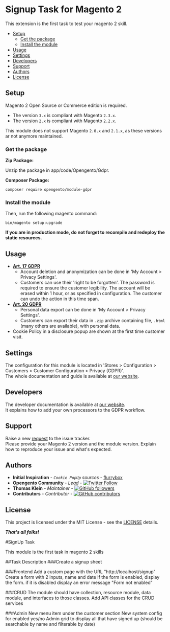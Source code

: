 # Signup Task for Magento 2

This extension is the first task to test your magento 2 skill.

 - [Setup](#setup)
   - [Get the package](#get-the-package)
   - [Install the module](#install-the-module)
 - [Usage](#usage)
 - [Settings](#settings)
 - [Developers](#developers)
 - [Support](#support)
 - [Authors](#authors)
 - [License](#license)

## Setup

Magento 2 Open Source or Commerce edition is required.

- The version `3.x` is compliant with Magento `2.3.x`.  
- The version `2.x` is compliant with Magento `2.2.x`.

This module does not support Magento `2.0.x` and `2.1.x`, as these versions ar not anymore maintained.  

### Get the package

**Zip Package:**

Unzip the package in app/code/Opengento/Gdpr.

**Composer Package:**

```
composer require opengento/module-gdpr
```

### Install the module

Then, run the following magento command:

```
bin/magento setup:upgrade
```

**If you are in production mode, do not forget to recompile and redeploy the static resources.**

## Usage

* **[Art. 17 GDPR](https://gdpr-info.eu/art-17-gdpr/)**
  * Account deletion and anonymization can be done in 'My Account > Privacy Settings'.
  * Customers can use their 'right to be forgotten'. The password is required to ensure the customer legibility.
    The account will be erased within 1 hour, or as specified in configuration. The customer can undo the action in this time span.
* **[Art. 20 GDPR](https://gdpr-info.eu/art-20-gdpr/)**
  * Personal data export can be done in 'My Account > Privacy Settings'.
  * Customers can export their data in `.zip` archive containing file, `.html` (many others are available), with personal data.
* Cookie Policy in a disclosure popup are shown at the first time customer visit.

## Settings

The configuration for this module is located in 'Stores > Configuration > Customers > Customer Configuration > Privacy (GDPR)'.  
The whole documentation and guide is available at [our website](https://opengento.fr/magento2-gdpr/).

## Developers

The developer documentation is available at [our website](https://opengento.fr/magento2-gdpr/).  
It explains how to add your own processors to the GDPR workflow.

## Support

Raise a new [request](https://github.com/opengento/magento2-gdpr/issues) to the issue tracker.  
Please provide your Magento 2 version and the module version. Explain how to reproduce your issue and what's expected.

## Authors

- **Initial Inspiration** - *`Cookie PopUp` sources* - [flurrybox](https://github.com/flurrybox)
- **Opengento Community** - *Lead* - [![Twitter Follow](https://img.shields.io/twitter/follow/opengento.svg?style=social)](https://twitter.com/opengento)
- **Thomas Klein** - *Maintainer* - [![GitHub followers](https://img.shields.io/github/followers/thomas-kl1.svg?style=social)](https://github.com/thomas-kl1)
- **Contributors** - *Contributor* - [![GitHub contributors](https://img.shields.io/github/contributors/opengento/magento2-gdpr.svg?style=flat-square)](https://github.com/opengento/magento2-gdpr/graphs/contributors)

## License

This project is licensed under the MIT License - see the [LICENSE](./LICENSE) details.

***That's all folks!***


#SignUp Task

This module is the first task in magento 2 skills

##Task Description
###Create a signup sheet 

###Frontend
Add a custom page with the URL "http://localhost/signup"
Create a form with 2 inputs, name and date
If the form is enabled, display the form. if it is disabled display an error message "Form not enabled"

###CRUD
The module should have collection, resource module, data module, and interfaces to those classes. 
Add API classes for the CRUD services

###Admin
New menu item under the customer section New system config for enabled yes/no
Admin grid to display all that have signed up (should be searchable by name and filterable by date)

